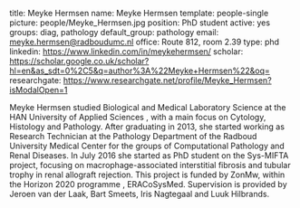 title: Meyke Hermsen
name: Meyke Hermsen
template: people-single
picture: people/Meyke_Hermsen.jpg
position: PhD student
active: yes
groups: diag, pathology
default_group: pathology
email: meyke.hermsen@radboudumc.nl
office: Route 812, room 2.39
type: phd
linkedin: https://www.linkedin.com/in/meykehermsen/
scholar: https://scholar.google.co.uk/scholar?hl=en&as_sdt=0%2C5&q=author%3A%22Meyke+Hermsen%22&oq=
researchgate: https://www.researchgate.net/profile/Meyke_Hermsen?isModalOpen=1

Meyke Hermsen studied Biological and Medical Laboratory Science at the HAN University of Applied Sciences , with a main focus on Cytology, Histology and Pathology. After graduating in 2013, she started working as Research Technician at the Pathology Department of the Radboud University Medical Center for the groups of Computational Pathology and Renal Diseases. In July 2016 she started as PhD student on the Sys-MIFTA project, focusing on macrophage-associated interstitial fibrosis and tubular trophy in renal allograft rejection. This project is funded by ZonMw, within the Horizon 2020 programme , ERACoSysMed. Supervision is provided by Jeroen van der Laak, Bart Smeets, Iris Nagtegaal and Luuk Hilbrands.
